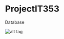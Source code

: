 # ProjectIT353

Database

![alt tag](https://raw.githubusercontent.com/j3gu3/ProjectIT353/master/db4.png)

